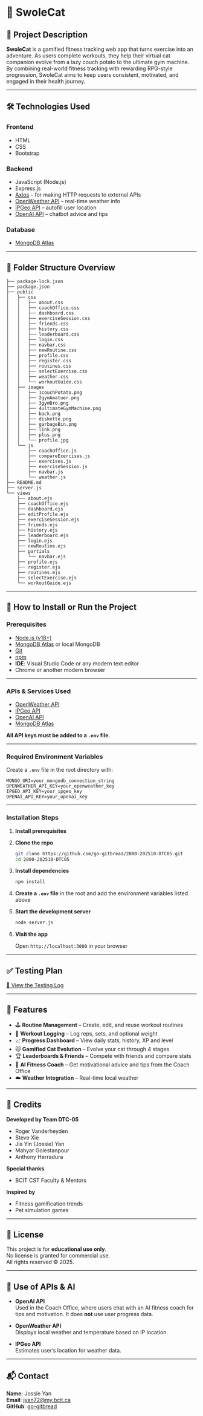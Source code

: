 # 🐾 SwoleCat

## 📝 Project Description

**SwoleCat** is a gamified fitness tracking web app that turns exercise into an adventure. As users complete workouts, they help their virtual cat companion evolve from a lazy couch potato to the ultimate gym machine. By combining real-world fitness tracking with rewarding RPG-style progression, SwoleCat aims to keep users consistent, motivated, and engaged in their health journey.

---

## 🛠 Technologies Used

### Frontend
- HTML  
- CSS  
- Bootstrap  

### Backend
- JavaScript (Node.js)  
- Express.js  
- [Axios](https://axios-http.com/docs/intro) – for making HTTP requests to external APIs
- [OpenWeather API](https://openweathermap.org/api) – real-time weather info  
- [IPGeo API](https://ipgeolocation.io/) – autofill user location  
- [OpenAI API](https://platform.openai.com/) – chatbot advice and tips  

### Database
- [MongoDB Atlas](https://www.mongodb.com/atlas/database)

---

## 📁 Folder Structure Overview

```
├── package-lock.json
├── package.json
├── public
│   ├── css
│   │   ├── about.css
│   │   ├── coachOffice.css
│   │   ├── dashboard.css
│   │   ├── exerciseSession.css
│   │   ├── friends.css
│   │   ├── history.css
│   │   ├── leaderboard.css
│   │   ├── login.css
│   │   ├── navbar.css
│   │   ├── newRoutine.css
│   │   ├── profile.css
│   │   ├── register.css
│   │   ├── routines.css
│   │   ├── selectExercise.css
│   │   ├── weather.css
│   │   └── workoutGuide.css
│   ├── images
│   │   ├── 1couchPotato.png
│   │   ├── 2gymAmatuer.png
│   │   ├── 3gymBro.png
│   │   ├── 4ultimateGymMachine.png
│   │   ├── back.png
│   │   ├── diskette.png
│   │   ├── garbageBin.png
│   │   ├── link.png
│   │   ├── plus.png
│   │   └── profile.jpg
│   └── js
│       ├── coachOffice.js
│       ├── compareExercises.js
│       ├── exercises.js
│       ├── exerciseSession.js
│       ├── navbar.js
│       └── weather.js
├── README.md
├── server.js
└── views
    ├── about.ejs
    ├── coachOffice.ejs
    ├── dashboard.ejs
    ├── editProfile.ejs
    ├── exerciseSession.ejs
    ├── friends.ejs
    ├── history.ejs
    ├── leaderboard.ejs
    ├── login.ejs
    ├── newRoutine.ejs
    ├── partials
    │   └── navbar.ejs
    ├── profile.ejs
    ├── register.ejs
    ├── routines.ejs
    ├── selectExercise.ejs
    └── workoutGuide.ejs

```

---

## 🔧 How to Install or Run the Project

### Prerequisites

- [Node.js (v18+)](https://nodejs.org/)
- [MongoDB Atlas](https://www.mongodb.com/atlas/database) or local MongoDB
- [Git](https://git-scm.com/)
- [npm](https://docs.npmjs.com/downloading-and-installing-node-js-and-npm)
- **IDE**: Visual Studio Code or any modern text editor
- Chrome or another modern browser

---

### APIs & Services Used

- [OpenWeather API](https://openweathermap.org/api)  
- [IPGeo API](https://ipgeolocation.io/)  
- [OpenAI API](https://platform.openai.com/)  
- [MongoDB Atlas](https://www.mongodb.com/atlas/database)

**All API keys must be added to a `.env` file.**

---

### Required Environment Variables

Create a `.env` file in the root directory with:

```
MONGO_URI=your_mongodb_connection_string
OPENWEATHER_API_KEY=your_openweather_key
IPGEO_API_KEY=your_ipgeo_key
OPENAI_API_KEY=your_openai_key
```

---

### Installation Steps

1. **Install prerequisites**
2. **Clone the repo**
   ```bash
   git clone https://github.com/go-gitbread/2800-202510-DTC05.git
   cd 2800-202510-DTC05
   ```
3. **Install dependencies**
   ```bash
   npm install
   ```
4. **Create a `.env` file** in the root and add the environment variables listed above
5. **Start the development server**
   ```bash
   node server.js
   ```
6. **Visit the app**

   Open `http://localhost:3000` in your browser

---

## ✅ Testing Plan

[📄 View the Testing Log](https://docs.google.com/spreadsheets/d/1701iC26XvUd-vWbiwc_XtGoMBJCNExGtMWBHQqE0p7M/edit?gid=394496370#gid=394496370)

---

## 🚀 Features

- 🕹 **Routine Management** – Create, edit, and reuse workout routines  
- 💪 **Workout Logging** – Log reps, sets, and optional weight  
- 📈 **Progress Dashboard** – View daily stats, history, XP and level  
- 🐱 **Gamified Cat Evolution** – Evolve your cat through 4 stages  
- 🏆 **Leaderboards & Friends** – Compete with friends and compare stats  
- 🧠 **AI Fitness Coach** – Get motivational advice and tips from the Coach Office  
- ☁️ **Weather Integration** – Real-time local weather

---

## 👥 Credits

**Developed by Team DTC-05**
- Roger Vanderheyden  
- Steve Xie  
- Jia Yin (Jossie) Yan  
- Mahyar Golestanpour  
- Anthony Herradura

**Special thanks**  
- BCIT CST Faculty & Mentors  

**Inspired by**  
- Fitness gamification trends  
- Pet simulation games

---

## 📄 License

This project is for **educational use only**.  
No license is granted for commercial use.  
All rights reserved © 2025.

---

## 🤖 Use of APIs & AI

- **OpenAI API**  
  Used in the Coach Office, where users chat with an AI fitness coach for tips and motivation. It does **not** use user progress data.

- **OpenWeather API**  
  Displays local weather and temperature based on IP location.

- **IPGeo API**  
  Estimates user’s location for weather data.

---

## 📬 Contact

**Name**: Jossie Yan  
**Email**: jyan72@my.bcit.ca  
**GitHub**: [go-gitbread](https://github.com/go-gitbread)

